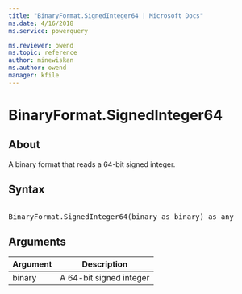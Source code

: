```yaml
---
title: "BinaryFormat.SignedInteger64 | Microsoft Docs"
ms.date: 4/16/2018
ms.service: powerquery

ms.reviewer: owend
ms.topic: reference
author: minewiskan
ms.author: owend
manager: kfile
---
```

# BinaryFormat.SignedInteger64

  
## About  
A binary format that reads a 64-bit signed integer.  
  
## Syntax

<pre> 
BinaryFormat.SignedInteger64(binary as binary) as any  
</pre>
  
## Arguments  
  
|Argument|Description|  
|------------|---------------|  
|binary|A 64-bit signed integer|  
  
